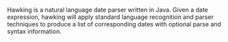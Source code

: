Hawking is a natural language date parser written in Java. Given a date expression, hawking will apply standard language recognition and parser techniques to produce a list of corresponding dates with optional parse and syntax information. 
